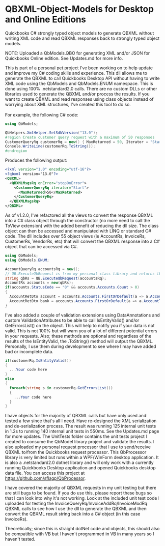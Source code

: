 # QBXML-Object-Models for Desktop and Online Editions
Quickbooks C# strongly typed object models to generate QBXML without writing XML code and read QBXML responses back to strongly typed object models.

NOTE:  Uploaded a QbModels.QBO for generating XML and/or JSON for Quickbooks Online edition.  See Updates.md for more info.

This is part of a personal pet project I've been working on to help update and improve my C# coding skills and experience.  This dll allows me to generate the QBXML to call Quickbooks Desktop API without having to write XML code using the QbModels and QbModels.ENUM namespace.  This is done using 100% .netstandard2.0 calls.  There are no custom DLLs or other libraries used to generate the QBXML and/or process the results.  If you want to create QBXML and read responses using class objects instead of worrying about XML structures, I've created this tool to do so.
<br /><br/>
For example, the following C# code:
```csharp
using QbModels;

QbHelpers.XmlHelper.SetSdkVersion("13.0");
#region Create customer query request with a maximum of 50 responses
CustomerQueryRq customerRq = new() { MaxReturned = 50, Iterator = "Start" };
Console.WriteLine(customerRq.ToString());
#endregion
```
  
Produces the following output:
```xml
<?xml version="1.0" encoding="utf-16"?>
<?qbxml version="13.0"?>
<QBXML>
  <QBXMLMsgsRq onError="stopOnError">
    <CustomerQueryRq iterator="Start">
      <MaxReturned>50</MaxReturned>
    </CustomerQueryRq>
  </QBXMLMsgsRq>
</QBXML>
```

As of v1.2.0, I've refactored all the views to convert the response QBXML into a C# class object through the constructor (no more need to call the ToView extension) with the added benefit of reducing the dll size.  The class object can then be accessed and manipulated with LINQ or standard C# code.  The dll includes over 55 object views (ie AccountRs, InvoiceRs, CustomerRs, VendorRs, etc) that will convert the QBXML response into a C# object that can be accessed via C#.

```csharp
using QbModels;
using QbModels.ENUM;

AccountQueryRq accountsRq = new();
// QB.ExecuteQbRequest is from my personal class library and returns the QBXML from the RP Processor.  It can be found under UnitTests.
string qbRs = QB.ExecuteQbRequest(accountsRq); 
AccountRs accounts = new(qbRs);
if(accounts.StatusCode == "0" && accounts.Accounts.Count > 0)
{
  AccountRetDto account = accounts.Accounts.FirstOrDefault(a => a.AccountType == AccountType.AccountsPayable);
  AccountRetDto bank = accounts.Accounts.FirstOrDefault(a => a.AccountType == AccountType.Bank);
}
```

I've also added a couple of validation extensions using DataAnnotations and custom ValidationAttributes to be able to call IsEntityValid() and/or GetErrorsList() on the object.  This will help to notify you if your data is not valid.  This is not 100% but will warn you of a lot of different potential errors in your requests.  Also; these methods are optional and regardless of the results of the IsEntityValid, the .ToString() method will output the QBXML.  Personally, I use them during development to see where I may have added bad or incomplete data.

```csharp
if(customerRq.IsEntityValid())
{
  ...Your code here
}
else
{
  foreach(string s in customerRq.GetErrorsList())
  {
    ...Your code here
  }
}
```

I have objects for the majority of QBXML calls but have only used and tested a few since that's all I need.  Have re-designed the XML serialization and de-serialization process.  The result was running 125 internal unit tests in 1.2s to running 140 internal unit tests in 550ms.  See the Updates.md page for more updates.  The UnitTests folder contains the unit tests project I created to consume the QbModel library project and validate the results.  I also uploaded my personal request processor that I use to send/receive QBXML to/from the Quickbooks request processor.  This QbProcessor library is very limited but runs within a WPF/WinForm desktop application.  It is also a .netstandard2.0 dotnet library and will only work with a currently running Quickbooks Desktop application and opened Quickbooks desktop data file.  You can access this project at https://github.com/sflagp/QbProcessor.

I have covered the majority of QBXML requests in my unit testing but there are still bugs to be found.  If you do use this, please report these bugs so that I can look into why it's not working.  Look at the included unit test code I uploaded for testing the InvoiceQueryRq/InvoiceAddRq/InvoiceModRq QBXML calls to see how I use the dll to generate the QBXML and then convert the QBXML result string back into a C# object (in this case InvoiceRs).

Theoretically; since this is straight dotNet code and objects, this should also be compatible with VB but I haven't programmed in VB in many years so I haven't tested.
